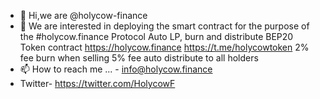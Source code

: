 - 👋 Hi,we are @holycow-finance
- 👀 We are interested in deploying the smart contract for the purpose of the #holycow.finance Protocol
   Auto LP, burn and distribute BEP20 Token contract 
   https://holycow.finance
   https://t.me/holycowtoken
   2% fee burn when selling
   5% fee auto distribute to all holders
- 📫 How to reach me ... - info@holycow.finance
- Twitter- https://twitter.com/HolycowF

<!---
holycow-finance/holycow-finance is a ✨ special ✨ repository because its `README.md` (this file) appears on your GitHub profile.
You can click the Preview link to take a look at your changes.
--->
